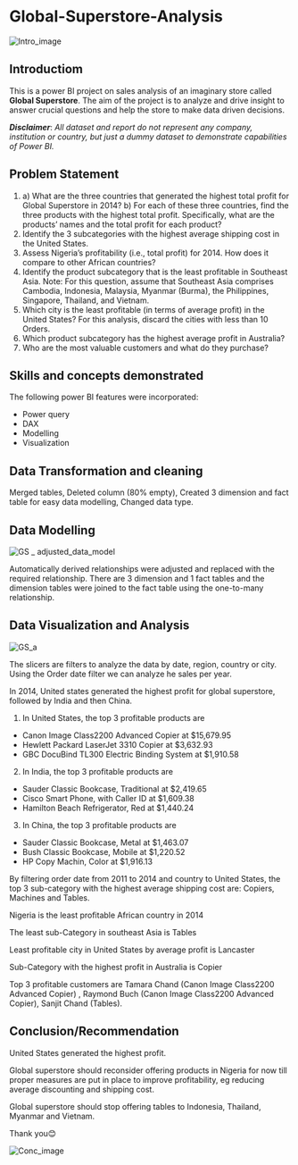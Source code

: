 # Global-Superstore-Analysis

![Intro_image](https://github.com/user-attachments/assets/695aeb1d-e754-4377-94ff-887fad6dc329)


## Introductiom

This is a power BI project on sales analysis of an imaginary store called **Global Superstore**.
The aim of the project is to analyze and drive insight to answer crucial questions and help the store to make data driven decisions.

**_Disclaimer_**: _All dataset and report do not represent any company, institution or country, but just a dummy dataset to demonstrate capabilities of Power BI._

## Problem Statement

1. a) What are the three countries that generated the highest total profit for Global Superstore in 2014? b) For each of these three countries, find the three products with the highest total profit. Specifically, what are the products’ names and the total profit for each product?
2. Identify the 3 subcategories with the highest average shipping cost in the United States.
3. Assess Nigeria’s profitability (i.e., total profit) for 2014. How does it compare to other African countries? 
4. Identify the product subcategory that is the least profitable in Southeast Asia. Note: For this question, assume that Southeast Asia comprises Cambodia, Indonesia, Malaysia, Myanmar (Burma), the Philippines, Singapore, Thailand, and Vietnam.
5. Which city is the least profitable (in terms of average profit) in the United States? For this analysis, discard the cities with less than 10 Orders. 
6.  Which product subcategory has the highest average profit in Australia? 
7.  Who are the most valuable customers and what do they purchase?

## Skills and concepts demonstrated

The following power BI features were incorporated:
- Power query
- DAX
- Modelling
- Visualization

## Data Transformation and cleaning

Merged tables, Deleted column (80% empty), Created 3 dimension and fact table for easy data modelling, Changed data type.

## Data Modelling

![GS _ adjusted_data_model](https://github.com/user-attachments/assets/ccc78165-1c4d-451a-9f42-5a69de58e979)


Automatically derived relationships were adjusted and replaced with the required relationship.
There are 3 dimension and 1 fact tables and the dimension tables were joined to the fact table using the one-to-many relationship.

## Data Visualization and Analysis

![GS_a](https://github.com/user-attachments/assets/432337b8-05ec-4cc3-aed0-6ca610a3832f)

The slicers are filters to analyze the data by date, region, country or city. Using the Order date filter we can analyze he sales per year.

In 2014, United states generated the highest profit for global superstore, followed by India and then China.

1. In United States, the top 3 profitable products are
-	Canon Image Class2200 Advanced Copier at $15,679.95
-	Hewlett Packard LaserJet 3310 Copier at $3,632.93
-	GBC DocuBind TL300 Electric Binding System at $1,910.58

2. In India, the top 3 profitable products are
-	Sauder Classic Bookcase, Traditional at $2,419.65
-	Cisco Smart Phone, with Caller ID at $1,609.38
-	Hamilton Beach Refrigerator, Red at $1,440.24

3. In China, the top 3 profitable products are
-	Sauder Classic Bookcase, Metal at $1,463.07
-	Bush Classic Bookcase, Mobile at $1,220.52
-	HP Copy Machin, Color at $1,916.13

By filtering order date from 2011 to 2014 and country to United States, the top 3 sub-category with the highest average shipping cost are: Copiers, Machines and Tables.

Nigeria is the least profitable African country in 2014

The least sub-Category in southeast Asia is Tables

Least profitable city in United States by average profit is Lancaster

Sub-Category with the highest profit in Australia is Copier

Top 3 profitable customers are Tamara Chand (Canon Image Class2200 Advanced Copier) , Raymond Buch (Canon Image Class2200 Advanced Copier), Sanjit Chand (Tables).

## Conclusion/Recommendation

United States generated the highest profit.

Global superstore should reconsider offering products in Nigeria for now till proper measures are put in place to improve profitability, eg reducing average discounting and shipping cost.

Global superstore should stop offering tables to Indonesia, Thailand, Myanmar and Vietnam.

Thank you😊

![Conc_image](https://github.com/user-attachments/assets/ecca8d4a-8bcb-4d1c-80e6-e70c861f31b5)
